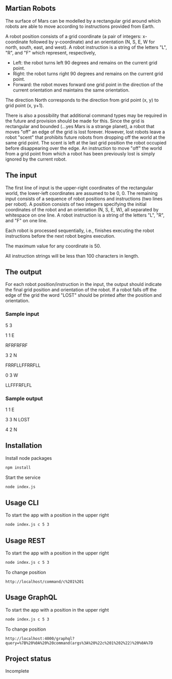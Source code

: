 ## Martian Robots

The surface of Mars can be modelled by a rectangular grid around which robots are able to move according to instructions provided from Earth.

A robot position consists of a grid coordinate (a pair of integers: x-coordinate followed by y-coordinate) and an orientation (N, S, E, W for north, south, east, and west). A robot instruction is a string of the letters "L", "R", and "F" which represent, respectively,

* Left: the robot turns left 90 degrees and remains on the current grid point.
* Right: the robot turns right 90 degrees and remains on the current grid point.
* Forward: the robot moves forward one grid point in the direction of the current orientation and maintains the same orientation.

The direction North corresponds to the direction from grid point (x, y) to grid point (x, y+1).

There is also a possibility that additional command types may be required in the future and provision should be made for this.
Since the grid is rectangular and bounded (...yes Mars is a strange planet), a robot that moves "off" an edge of the grid is lost forever. However, lost robots leave a robot "scent" that prohibits future robots from dropping off the world at the same grid point. The scent is left at the last grid position the robot occupied before disappearing over the edge. An instruction to move "off" the world from a grid point from which a robot has been previously lost is simply ignored by the current robot.

## The input

The first line of input is the upper-right coordinates of the rectangular world, the lower-left coordinates are assumed to be 0, 0.
The remaining input consists of a sequence of robot positions and instructions (two lines per robot). A position consists of two integers specifying the initial coordinates of the robot and an orientation (N, S, E, W), all separated by whitespace on one line. A robot instruction is a string of the letters "L", "R", and "F" on one line.

Each robot is processed sequentially, i.e., finishes executing the robot instructions before the next robot begins execution.

The maximum value for any coordinate is 50.

All instruction strings will be less than 100 characters in length.

## The output

For each robot position/instruction in the input, the output should indicate the final grid position and orientation of the robot. If a robot falls off the edge of the grid the word "LOST" should be printed after the position and orientation.

### Sample input

5 3

1 1 E

RFRFRFRF

3 2 N

FRRFLLFFRRFLL

0 3 W

LLFFFRFLFL

### Sample output

1 1 E

3 3 N LOST

4 2 N

## Installation

Install node packages

```bash
npm install
```

Start the service

```bash
node index.js
```

## Usage CLI

To start the app with a position in the upper right

```bash
node index.js c 5 3
```

## Usage REST

To start the app with a position in the upper right

```bash
node index.js c 5 3
```

To change position

```
http://localhost/command/c%201%201
```

## Usage GraphQL

To start the app with a position in the upper right

```bash
node index.js c 5 3
```

To change position

```
http://localhost:4000/graphql?query=%7B%20%0A%20%20command(args%3A%20%22c%201%202%22)%20%0A%7D
```

## Project status

Incomplete
